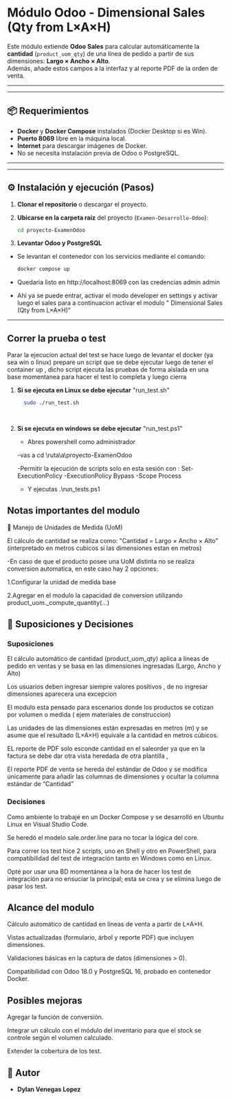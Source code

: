 # Módulo Odoo - Dimensional Sales (Qty from L×A×H)

Este módulo extiende **Odoo Sales** para calcular automáticamente la **cantidad** (`product_uom_qty`) de una línea de pedido a partir de sus dimensiones: **Largo × Ancho × Alto**.  
Además, añade estos campos a la interfaz y al reporte PDF de la orden de venta.

---

-----------------------------------------------------------------------------
## 📦 Requerimientos

- **Docker** y **Docker Compose** instalados (Docker Desktop si es Win).
- **Puerto 8069** libre en la máquina local.
- **Internet** para descargar imágenes de Docker.
- No se necesita instalación previa de Odoo o PostgreSQL.  

---

-----------------------------------------------------------------------------
## ⚙️ Instalación y ejecución (Pasos)

1. **Clonar el repositorio** o descargar el proyecto.
   
2. **Ubicarse en la carpeta raíz** del proyecto (`Examen-Desarrollo-Odoo`):
   ```bash
   cd proyecto-ExamenOdoo

3. **Levantar Odoo y PostgreSQL**
 - Se levantan el contenedor con los servicios mediante el comando: 
    ```bash
    docker compose up 

- Quedaria listo en http://localhost:8069 con las credencias admin admin 
  
- Ahi ya se puede entrar, activar el modo developer en settings y activar luego 
el sales para a continuacion activar el modulo " Dimensional Sales (Qty from L×A×H)" 

-----------------------------------------------------------------------------

## Correr la prueba o test  

 Parar la ejecucion actual del test se hace luego de levantar el docker (ya sea win o linux) prepare un script que se debe ejecutar luego de tener el container up , dicho script ejecuta las pruebas de forma aislada en una base momentanea para hacer el test lo completa y luego cierra

   1. **Si se ejecuta en Linux se debe ejecutar** "run_test.sh"
      ```bash
        sudo ./run_test.sh

    
2. **Si se ejecuta en windows se debe ejecutar** "run_test.ps1"
    
    - Abres powershell como administrador

    -vas a cd \ruta\a\proyecto-ExamenOdoo

    -Permitir la ejecución de scripts solo en esta sesión con : Set-ExecutionPolicy -ExecutionPolicy Bypass -Scope Process

    - Y ejecutas .\run_tests.ps1

      

   


## Notas importantes del modulo

📖 Manejo de Unidades de Medida (UoM)

El cálculo de cantidad se realiza como: 
   "Cantidad = Largo × Ancho × Alto"  (interpretado en metros cubicos si las dimensiones estan en metros)
      

   -En caso de que el producto posee una UoM distinta no se realiza conversion automatica, en este caso hay 2 opciones:

   1.Configurar la unidad de medida base

   2.Agregar en el modulo la capacidad de conversion utilizando
   product_uom._compute_quantity(...)




## 📌 Suposiciones y Decisiones

### Suposiciones

El cálculo automático de cantidad (product_uom_qty) aplica a líneas de pedido en ventas y se basa en las dimensiones ingresadas (Largo, Ancho y Alto)

Los usuarios deben ingresar siempre valores positivos , de no ingresar dimensiones aparecera una excepcion 

El modulo esta pensado para escenarios donde los productos se cotizan por volumen o medida ( ejem materiales de construccion)

Las unidades de las dimensiones están expresadas en metros (m) y se asume que el resultado (L×A×H) equivale a la cantidad en metros cúbicos.

EL reporte de PDF  solo esconde cantidad en el saleorder ya que en la factura se debe dar otra vista heredada de otra plantilla , 

El reporte PDF de venta se hereda del estándar de Odoo y se modifica únicamente para añadir las columnas de dimensiones y ocultar la columna estándar de “Cantidad”

### Decisiones 

Como ambiente lo trabajé en un Docker Compose y se desarrolló en Ubuntu Linux en Visual Studio Code.

Se heredó el modelo sale.order.line para no tocar la lógica del core.

Para correr los test hice 2 scripts, uno en Shell y otro en PowerShell, para compatibilidad del test de integración tanto en Windows como en Linux.

Opté por usar una BD momentánea a la hora de hacer los test de integración para no ensuciar la principal; esta se crea y se elimina luego de pasar los test.

## Alcance del modulo 
    
Cálculo automático de cantidad en líneas de venta a partir de L×A×H.

Vistas actualizadas (formulario, árbol y reporte PDF) que incluyen dimensiones.

Validaciones básicas en la captura de datos (dimensiones > 0).

Compatibilidad con Odoo 18.0 y PostgreSQL 16, probado en contenedor Docker.

## Posibles mejoras

Agregar la función de conversión.

Integrar un cálculo con el módulo del inventario para que el stock se controle según el volumen calculado.

Extender la cobertura de los test.


## 👤 Autor
- **Dylan Venegas Lopez**  


